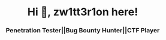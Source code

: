 <h1 align="center">Hi 👋, zw1tt3r1on here!</h1>
<h3 align="center">Penetration Tester||Bug Bounty Hunter||CTF Player<br><br>
  <script src="https://tryhackme.com/badge/106110" alt="TryHackMe"></script>
  <script src="https://app.hackthebox.com/profile/958566" alt="Hack The Box"></script>

<!--
**zw1tt3r1on/zw1tt3r1on** is a ✨ _special_ ✨ repository because its `README.md` (this file) appears on your GitHub profile.

Here are some ideas to get you started:

- 🔭 I’m currently working on ...
- 🌱 I’m currently learning ...
- 👯 I’m looking to collaborate on ...
- 🤔 I’m looking for help with ...
- 💬 Ask me about ...
- 📫 How to reach me: ...
- 😄 Pronouns: ...
- ⚡ Fun fact: ...
-->
